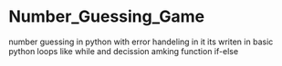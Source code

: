 # Number_Guessing_Game
number guessing in python with error handeling in it
its writen in basic python loops like while and decission amking function if-else

